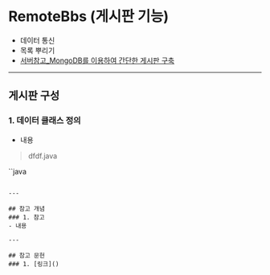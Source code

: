 # RemoteBbs (게시판 기능)
  - 데이터 통신
  - 목록 뿌리기
  - [서버참고_MongoDB를 이용하여 간단한 게시판 구축](https://github.com/Lee-KyungSeok/Study/tree/master/Node.js/server_bbs)

---

## 게시판 구성
  ### 1. 데이터 클래스 정의
  - 내용

  > dfdf.java

  ``java

  ```

---

## 참고 개념
  ### 1. 참고
  - 내용

---

## 참고 문헌
  ### 1. [링크]()
